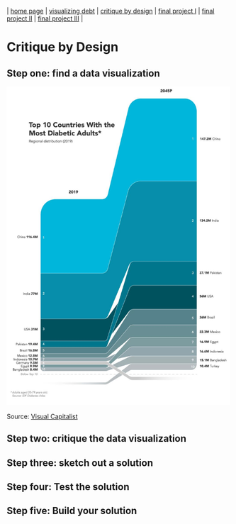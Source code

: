 | [home page](https://cmustudent.github.io/tswd-portfolio-templates/) | [visualizing debt](visualizing-government-debt) | [critique by design](critique-by-design) | [final project I](final-project-part-one) | [final project II](final-project-part-two) | [final project III](final-project-part-three) |

# Critique by Design
## Step one: find a data visualization
<img src="critiquebydesign.jpeg" width="700"/>

Source: [Visual Capitalist](https://www.visualcapitalist.com/sp/the-high-cost-of-chronic-diseases-worldwide/)

## Step two: critique the data visualization


## Step three: sketch out a solution

## Step four: Test the solution

## Step five: Build your solution
<div style="display: inline-block; width: 60%;">
    <div class="flourish-embed flourish-chart" data-src="visualisation/15077155"><script src="https://public.flourish.studio/resources/embed.js"></script></div>
</div>
